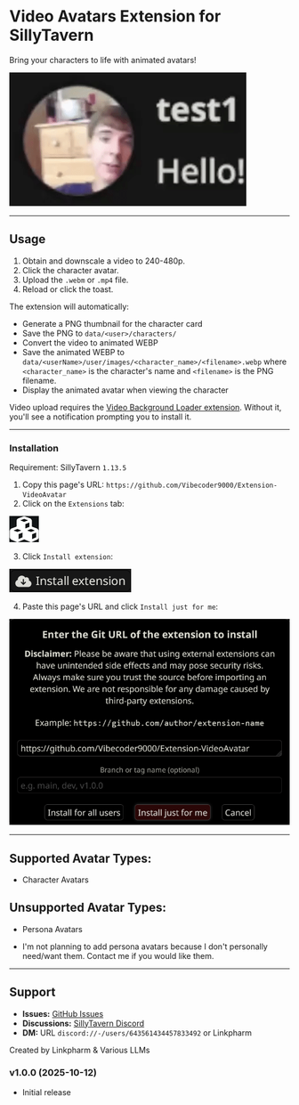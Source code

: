 # Video Avatars Extension for SillyTavern

Bring your characters to life with animated avatars!

![GIF](README/GIF.gif)

---

## Usage

1. Obtain and downscale a video to 240-480p.
2. Click the character avatar.
3. Upload the `.webm` or `.mp4` file.
4. Reload or click the toast. 

The extension will automatically:
   - Generate a PNG thumbnail for the character card
   - Save the PNG to `data/<user>/characters/`
   - Convert the video to animated WEBP
   - Save the animated WEBP to `data/<userName>/user/images/<character_name>/<filename>.webp` where `<character_name>` is the character's name and `<filename>` is the PNG filename.
   - Display the animated avatar when viewing the character

Video upload requires the [Video Background Loader extension](https://github.com/SillyTavern/Extension-VideoBackgroundLoader). Without it, you'll see a notification prompting you to install it.

---

### Installation

Requirement: SillyTavern `1.13.5`

1. Copy this page's URL: `https://github.com/Vibecoder9000/Extension-VideoAvatar`
2. Click on the `Extensions` tab:

![Step 2](README/Step2.png)

3. Click `Install extension`:

![Step 3](README/Step3.png)

4. Paste this page's URL and click `Install just for me`:

![Step 4](README/Step4.png)

---

## Supported Avatar Types:

 - Character Avatars

## Unsupported Avatar Types:

 - Persona Avatars

 - I'm not planning to add persona avatars because I don't personally need/want them. Contact me if you would like them.

---

## Support

- **Issues:** [GitHub Issues](https://github.com/Vibecoder9000/Extension-VideoAvatar/issues)
- **Discussions:** [SillyTavern Discord](https://discord.gg/sillytavern)
- **DM:** URL `discord://-/users/643561434457833492` or Linkpharm

Created by Linkpharm & Various LLMs

### v1.0.0 (2025-10-12)
- Initial release
